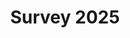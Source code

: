 ---
title: Survey 2025
layout: redirect
permalink: /survey/
target: https://docs.google.com/forms/d/e/1FAIpQLSdd52Au_R-vGpiyDZ_CRl3RrIFTeDmmEWY46fIh2frkwGmXMA/viewform?usp=dialog
---